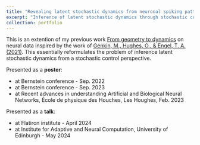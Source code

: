 ```yaml
---
title: "Revealing latent stochastic dynamics from neuronal spiking patterns"
excerpt: "Inference of latent stochastic dynamics through stochastic control - with myself  <br/><img src='/images/intro.png' alt='Schematic of latent inference framework-Dimitra Maoutsa'>"
collection: portfolio
---
```



This is an extention of my previous work [From geometry to dynamics](https://dimitra-maoutsa.github.io/portfolio/portfolio-5/) on neural data inspired by the work of [Genkin, M., Hughes, O., & Engel, T. A. (2021)](https://www.nature.com/articles/s41467-021-26202-1). This essentially reformulates the problem of inference latent stochastic dynamics from a stochastic control perspective. 

Presented as a **poster**: 
- at Bernstein conference - Sep. 2022
- at Bernstein conference - Sep. 2023
- at Recent advances in understanding Artificial and Biological Neural Networks, École de physique des Houches, Les Houghes, Feb. 2023


Presented as a **talk**:
- at Flatiron institute - April 2024
- at Institute for Adaptive and Neural Computation, University of Edinburgh - May 2024

